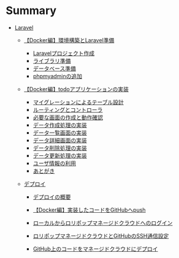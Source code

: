 # Summary

- [Laravel](./laravel/README.md)

  <!-- - [【AWS Cloud9編】環境構築とLaravel準備](./laravel/laravel01_aws/README.md) -->
    <!-- - [Environment（仮想マシン）準備](./laravel/laravel01_aws/environment.md) -->
    <!-- - [⚠️ 仮想マシンの容量追加（EC2操作）](./laravel/laravel01_aws/add-volume.md) -->
    <!-- - [⚠️ swapメモリ作成](./laravel/laravel01_aws/add-memory.md) -->
    <!-- - [Laravelインストール準備](./laravel/laravel01_aws/laravel-install.md) -->
    <!-- - [Laravelプロジェクト作成](./laravel/laravel01_aws/create-project.md) -->
    <!-- - [ライブラリ準備](./laravel/laravel01_aws/add-laravel-breeze.md) -->
    <!-- - [データベース準備](./laravel/laravel01_aws/setup-db.md) -->

  <!-- - [【AWS Cloud9編】todoアプリケーションの実装](./laravel/laravel02_aws/README.md) -->
    <!-- - [マイグレーションによるテーブル設計](./laravel/laravel02_aws/laravel-migration.md) -->
    <!-- - [ルーティングとコントローラ](./laravel/laravel02_aws/laravel-routes-controllers.md) -->
    <!-- - [必要な画面の作成と動作確認](./laravel/laravel02_aws/laravel-views.md) -->
    <!-- - [データ作成処理の実装](./laravel/laravel02_aws/laravel-create.md) -->
    <!-- - [データ一覧画面の実装](./laravel/laravel02_aws/laravel-read.md) -->
    <!-- - [データ詳細画面の実装](./laravel/laravel02_aws/laravel-show.md) -->
    <!-- - [データ削除処理の実装](./laravel/laravel02_aws/laravel-delete.md) -->
    <!-- - [データ更新処理の実装](./laravel/laravel02_aws/laravel-update.md) -->
    <!-- - [ユーザ情報の利用](./laravel/laravel02_aws/laravel-auth.md) -->
    <!-- - [あとがき](./laravel/laravel02_aws/summary.md) -->

  - [【Docker編】環境構築とLaravel準備](./laravel/laravel01_docker/README.md)
    - [Laravelプロジェクト作成](./laravel/laravel01_docker/create-project.md)
    - [ライブラリ準備](./laravel/laravel01_docker/add-laravel-breeze.md)
    - [データベース準備](./laravel/laravel01_docker/setup-db.md)
    - [phpmyadminの追加](./laravel/laravel01_docker/phpmyadmin.md)

  - [【Docker編】todoアプリケーションの実装](./laravel/laravel02_docker/README.md)
    - [マイグレーションによるテーブル設計](./laravel/laravel02_docker/laravel-migration.md)
    - [ルーティングとコントローラ](./laravel/laravel02_docker/laravel-routes-controllers.md)
    - [必要な画面の作成と動作確認](./laravel/laravel02_docker/laravel-views.md)
    - [データ作成処理の実装](./laravel/laravel02_docker/laravel-create.md)
    - [データ一覧画面の実装](./laravel/laravel02_docker/laravel-read.md)
    - [データ詳細画面の実装](./laravel/laravel02_docker/laravel-show.md)
    - [データ削除処理の実装](./laravel/laravel02_docker/laravel-delete.md)
    - [データ更新処理の実装](./laravel/laravel02_docker/laravel-update.md)
    - [ユーザ情報の利用](./laravel/laravel02_docker/laravel-auth.md)
    - [あとがき](./laravel/laravel02_docker/summary.md)

  - [デプロイ](./laravel/deploy/README.md)

    - [デプロイの概要](./laravel/deploy/deploy-image.md)

    - [【Docker編】実装したコードをGitHubへpush](./laravel/deploy/docker-to-github.md)
    - [ローカルからロリポップマネージドクラウドへのログイン](./laravel/deploy/setup-lolipop.md)
    - [ロリポップマネージドクラウドとGitHubのSSH通信設定](./laravel/deploy/lolipop-to-github.md)
    - [GitHub上のコードをマネージドクラウドにデプロイ](./laravel/deploy/github-to-lolipop.md)
